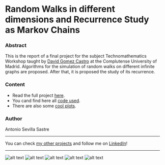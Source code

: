 # Random Walks in different dimensions and Recurrence Study as Markov Chains

### Abstract
This is the report of a final project for the subject Technomathematics Workshop taught by [David Gomez Castro](https://gomezcastro.xyz/) at the Complutense University of Madrid. Algorithms for the simulation of random walks on different infinite graphs are proposed. After that, it is proposed the study of its recurrence.

### Content
- Read the full project [here](https://github.com/asevillasastre/UCM-Random-Walks/tree/main/final_report.pdf).
- You cand find here all [code used](https://github.com/asevillasastre/UCM-Random-Walks/tree/main/src).
- There are also some [cool plots](https://github.com/asevillasastre/UCM-Random-Walks/tree/main/figures).

### Author
Antonio Sevilla Sastre

-----------------------------------------------------------------------------

You can check [my other projects](https://github.com/asevillasastre?tab=repositories) and follow me on [LinkedIn](https://www.linkedin.com/in/asevillasastre/)!

-----------------------------------------------------------------------------

![alt text](https://github.com/asevillasastre/UCM-Data-Mining-Final-Project/blob/main/plots/clustering/final-clustering.png?raw=true)
![alt text](https://github.com/asevillasastre/UCM-Data-Mining-Final-Project/blob/main/plots/descriptive-plots/geographical-distribution.png?raw=true)
![alt text](https://github.com/asevillasastre/UCM-Data-Mining-Final-Project/blob/main/plots/clustering/correlations-graph.png?raw=true)
![alt text](https://github.com/asevillasastre/UCM-Data-Mining-Final-Project/blob/main/plots/regression-tree/final-tree.png?raw=true)
![alt text](https://github.com/asevillasastre/UCM-Data-Mining-Final-Project/blob/main/plots/clustering/sedimentation.png?raw=true)

